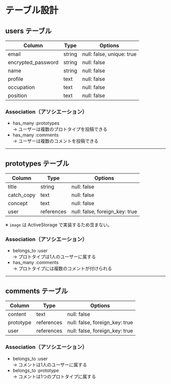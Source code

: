 # テーブル設計

## users テーブル

| Column             | Type   | Options                           |
|--------------------|--------|-----------------------------------|
| email              | string | null: false, unique: true         |
| encrypted_password | string | null: false                       |
| name               | string | null: false                       |
| profile            | text   | null: false                       |
| occupation         | text   | null: false                       |
| position           | text   | null: false                       |

### Association（アソシエーション）

- has_many :prototypes  
  → ユーザーは複数のプロトタイプを投稿できる
- has_many :comments  
  → ユーザーは複数のコメントを投稿できる

---

## prototypes テーブル

| Column     | Type       | Options                           |
|------------|------------|-----------------------------------|
| title      | string     | null: false                       |
| catch_copy | text       | null: false                       |
| concept    | text       | null: false                       |
| user       | references | null: false, foreign_key: true    |

※ `image` は ActiveStorage で実装するため含まない。

### Association（アソシエーション）

- belongs_to :user  
  → プロトタイプは1人のユーザーに属する
- has_many :comments  
  → プロトタイプには複数のコメントが付けられる

---

## comments テーブル

| Column    | Type       | Options                           |
|-----------|------------|-----------------------------------|
| content   | text       | null: false                       |
| prototype | references | null: false, foreign_key: true    |
| user      | references | null: false, foreign_key: true    |

### Association（アソシエーション）

- belongs_to :user  
  → コメントは1人のユーザーに属する
- belongs_to :prototype  
  → コメントは1つのプロトタイプに属する
